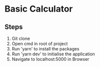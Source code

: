 # Basic Calculator

## Steps

1. Git clone
2. Open cmd in root of project
3. Run 'yarn' to install the packages
4. Run 'yarn dev' to initialise the application
5. Navigate to localhost:5000 in Browser